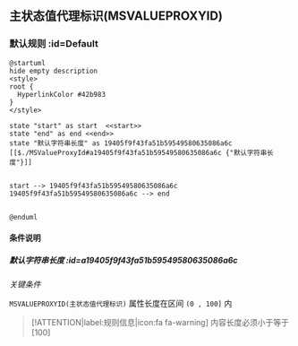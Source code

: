 ## 主状态值代理标识(MSVALUEPROXYID) <!-- {docsify-ignore-all} -->

   

### 默认规则 :id=Default

```plantuml
@startuml
hide empty description
<style>
root {
  HyperlinkColor #42b983
}
</style>

state "start" as start  <<start>>
state "end" as end <<end>>
state "默认字符串长度" as 19405f9f43fa51b59549580635086a6c [[$./MSValueProxyId#a19405f9f43fa51b59549580635086a6c {"默认字符串长度"}]]


start --> 19405f9f43fa51b59549580635086a6c 
19405f9f43fa51b59549580635086a6c --> end 


@enduml
```

#### 条件说明

##### 默认字符串长度 :id=a19405f9f43fa51b59549580635086a6c


*关键条件*


`MSVALUEPROXYID(主状态值代理标识)` 属性长度在区间 `(0 , 100]` 内

> [!ATTENTION|label:规则信息|icon:fa fa-warning]
> 内容长度必须小于等于[100]







